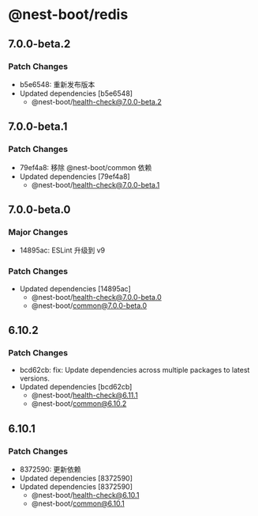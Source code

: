 # @nest-boot/redis

## 7.0.0-beta.2

### Patch Changes

- b5e6548: 重新发布版本
- Updated dependencies [b5e6548]
  - @nest-boot/health-check@7.0.0-beta.2

## 7.0.0-beta.1

### Patch Changes

- 79ef4a8: 移除 @nest-boot/common 依赖
- Updated dependencies [79ef4a8]
  - @nest-boot/health-check@7.0.0-beta.1

## 7.0.0-beta.0

### Major Changes

- 14895ac: ESLint 升级到 v9

### Patch Changes

- Updated dependencies [14895ac]
  - @nest-boot/health-check@7.0.0-beta.0
  - @nest-boot/common@7.0.0-beta.0

## 6.10.2

### Patch Changes

- bcd62cb: fix: Update dependencies across multiple packages to latest versions.
- Updated dependencies [bcd62cb]
  - @nest-boot/health-check@6.11.1
  - @nest-boot/common@6.10.2

## 6.10.1

### Patch Changes

- 8372590: 更新依赖
- Updated dependencies [8372590]
- Updated dependencies [8372590]
  - @nest-boot/health-check@6.10.1
  - @nest-boot/common@6.10.1
